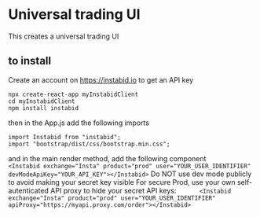 # Universal trading UI

This creates a universal trading UI

## to install

Create an account on https://instabid.io to get an API key
```
npx create-react-app myInstabidClient
cd myInstabidClient
npm install instabid
```

then in the App.js add the following imports
```
import Instabid from "instabid";
import "bootstrap/dist/css/bootstrap.min.css";
```        
and in the main render method, add the following component
`      <Instabid exchange="Insta" product="prod" user="YOUR_USER_IDENTIFIER" devModeApiKey="YOUR_API_KEY"></Instabid>`
Do NOT use dev mode publicly to avoid making your secret key visible
For secure Prod, use your own self-autenticated API proxy to hide your secret API keys:
`      <Instabid exchange="Insta" product="prod" user="YOUR_USER_IDENTIFIER" apiProxy="https://myapi.proxy.com/order"></Instabid>`